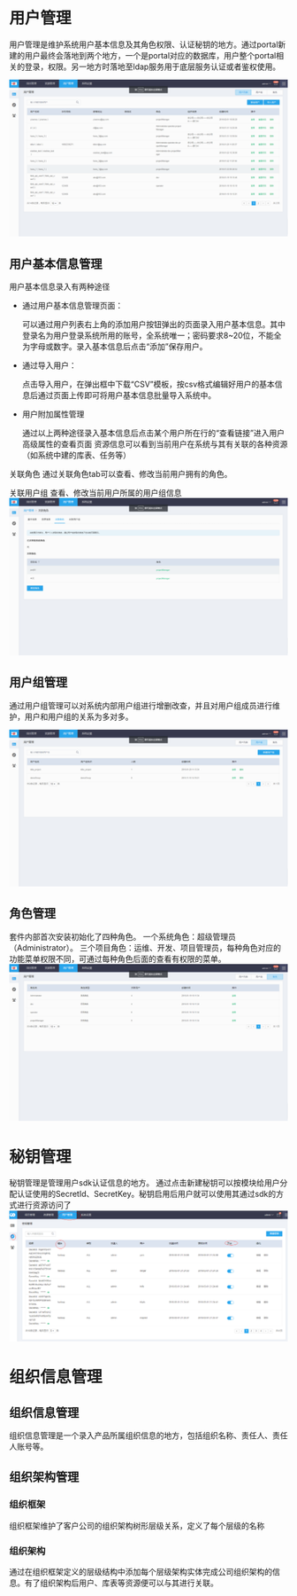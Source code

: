 
# 用户管理
  用户管理是维护系统用户基本信息及其角色权限、认证秘钥的地方。通过portal新建的用户最终会落地到两个地方，一个是portal对应的数据库，用户整个portal相关的登录，权限。另一地方时落地至ldap服务用于底层服务认证或者鉴权使用。

  ![](/平台管理/图片/用户管理2.png)

## 用户基本信息管理
用户基本信息录入有两种途径

*  通过用户基本信息管理页面：

    可以通过用户列表右上角的添加用户按钮弹出的页面录入用户基本信息。其中登录名为用户登录系统所用的账号，全系统唯一；密码要求8~20位，不能全为字母或数字。录入基本信息后点击“添加”保存用户。



* 通过导入用户：

    点击导入用户，在弹出框中下载“CSV”模板，按csv格式编辑好用户的基本信息后通过页面上传即可将用户基本信息批量导入系统中。


* 用户附加属性管理

  通过以上两种途径录入基本信息后点击某个用户所在行的“查看链接”进入用户高级属性的查看页面
 资源信息可以看到当前用户在系统与其有关联的各种资源（如系统中建的库表、任务等）

 关联角色 通过关联角色tab可以查看、修改当前用户拥有的角色。

 关联用户组 查看、修改当前用户所属的用户组信息
     ![](/平台管理/图片/用户关联角色.png)


## 用户组管理
通过用户组管理可以对系统内部用户组进行增删改查，并且对用户组成员进行维护，用户和用户组的关系为多对多。

  ![](/平台管理/图片/用户组.png)

## 角色管理
套件内部首次安装初始化了四种角色。
一个系统角色：超级管理员（Administrator）。
三个项目角色：运维、开发、项目管理员，每种角色对应的功能菜单权限不同，可通过每种角色后面的查看有权限的菜单。
  ![](/平台管理/图片/角色.png)


# 秘钥管理
秘钥管理是管理用户sdk认证信息的地方。
通过点击新建秘钥可以按模块给用户分配认证使用的SecretId、SecretKey。秘钥启用后用户就可以使用其通过sdk的方式进行资源访问了
![](/平台管理/图片/秘钥管理.png)



# 组织信息管理

## 组织信息管理
组织信息管理是一个录入产品所属组织信息的地方，包括组织名称、责任人、责任人账号等。

## 组织架构管理

### 组织框架
组织框架维护了客户公司的组织架构树形层级关系，定义了每个层级的名称

### 组织架构
通过在组织框架定义的层级结构中添加每个层级架构实体完成公司组织架构的信息。有了组织架构后用户、库表等资源便可以与其进行关联。
